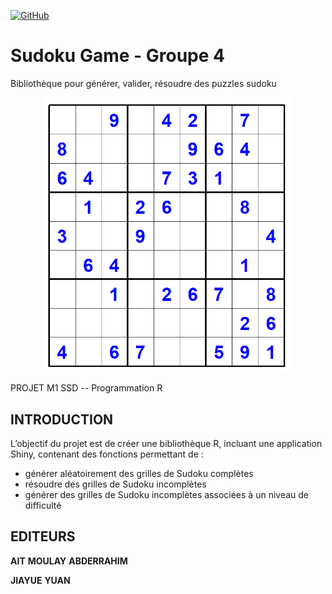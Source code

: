 <a href='https://github.com/abderrahim-ait/Projet_R-Groupe4/graphs/contributors' target="_blank"><img alt='GitHub' src='https://img.shields.io/badge/Contributors_-100000?style=flat&logo=GitHub&logoColor=white&labelColor=EAD809&color=black'/></a>

# Sudoku Game - Groupe 4
Bibliothèque pour générer, valider, résoudre des puzzles sudoku

<p align="center">
  <img src="https://github.com/abderrahim-ait/Projet_R-Groupe4/blob/main/Suduko.png" width="400" title="Suduko">
</p>



PROJET M1 SSD -- Programmation R


## INTRODUCTION
L’objectif du projet est de créer une bibliothèque R, incluant une application Shiny, contenant des fonctions permettant de :
- générer aléatoirement des grilles de Sudoku complètes
- résoudre des grilles de Sudoku incomplètes
- générer des grilles de Sudoku incomplètes associées à un niveau de difficulté









## EDITEURS
__AIT__ __MOULAY__ __ABDERRAHIM__ 

__JIAYUE__ __YUAN__
